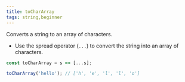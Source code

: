 ```yaml
---
title: toCharArray
tags: string,beginner
---
```


Converts a string to an array of characters.

- Use the spread operator (`...`) to convert the string into an array of characters.

```js
const toCharArray = s => [...s];
```

```js
toCharArray('hello'); // ['h', 'e', 'l', 'l', 'o']
```
